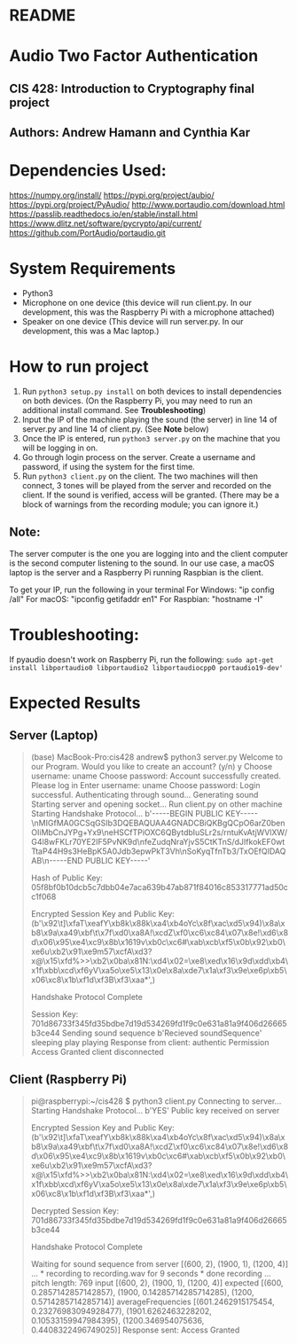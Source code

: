 # README
# Audio Two Factor Authentication
## CIS 428: Introduction to Cryptography final project
## Authors: Andrew Hamann and Cynthia Kar

# Dependencies Used:
https://numpy.org/install/
https://pypi.org/project/aubio/
https://pypi.org/project/PyAudio/
http://www.portaudio.com/download.html
https://passlib.readthedocs.io/en/stable/install.html
https://www.dlitz.net/software/pycrypto/api/current/
https://github.com/PortAudio/portaudio.git

# System Requirements
- Python3
- Microphone on one device (this device will run client.py. In our development, this was the Raspberry Pi with a microphone attached)
- Speaker on one device (This device will run server.py. In our development, this was a Mac laptop.)

# How to run project
1. Run ` python3 setup.py install ` on both devices to install dependencies on both devices. (On the Raspberry Pi, you may need to run an additional install command. See **Troubleshooting**)
2. Input the IP of the machine playing the sound (the server) in line 14 of server.py and line 14 of client.py. (See **Note** below)
3. Once the IP is entered, run ` python3 server.py ` on the machine that you will be logging in on.
4. Go through login process on the server. Create a username and password, if using the system for the first time.
5. Run ` python3 client.py ` on the client. The two machines will then connect, 3 tones will be played from the server and recorded on the client. If the sound is verified, access will be granted. (There may be a block of warnings from the recording module; you can ignore it.)

## Note:
The server computer is the one you are logging into and the client computer is the second computer listening to the sound. In our use case, a macOS laptop is the server and a Raspberry Pi running Raspbian is the client.

To get your IP, run the following in your terminal
For Windows: "ip config /all"
For macOS: "ipconfig getifaddr en1"
For Raspbian: "hostname -I"

# Troubleshooting:
If pyaudio doesn't work on Raspberry Pi, run the following:
` sudo apt-get install libportaudio0 libportaudio2 libportaudiocpp0 portaudio19-dev' `

# Expected Results
## Server (Laptop)
> (base) MacBook-Pro:cis428 andrew$ python3 server.py
Welcome to our Program. Would you like to create an account? (y/n)
y
Choose username:
uname
Choose password:
Account successfully created.
Please log in
Enter username:
uname
Choose password:
Login successful. Authenticating through sound...
Generating sound
Starting server and opening socket... Run client.py on other machine
Starting Handshake Protocol...
b'-----BEGIN PUBLIC KEY-----\nMIGfMA0GCSqGSIb3DQEBAQUAA4GNADCBiQKBgQCpO6arZ0benOIiMbCnJYPg+Yx9\neHSCfTPiOXC6QBytdbIuSLr2s/rntuKvAtjWVlXW/G4l8wFKLr70YE2IF5PvNK9d\nfeZudqNraYjvS5CtKTnS/dJIfkokEF0wtTtaP44H9s3HeBpK5A0Jdb3epwPkT3Vh\nSoKyqTfnTb3/TxOEfQIDAQAB\n-----END PUBLIC KEY-----'
>
> Hash of Public Key:
05f8bf0b10dcb5c7dbb04e7aca639b47ab871f84016c853317771ad50cc1f068
>
> Encrypted Session Key and Public Key:
(b'\x92\t]\xfaT\xeafY\xb8k\x88k\xa4\xb4oYc\x8f\xac\xd5\x94)\x8a\xb8\x9a\xa49\xbf\t\x7f\xd0\xa8A!\xcdZ\xf0\xc6\xc84\x07\x8e!\xd6\x8d\x06\x95\xe4\xc9\x8b\x1619v\xb0c\xc6#\xab\xcb\xf5\x0b\x92\xb0\xe6u\xb2\x91\xe9m57\xcfA\xd3?x@\x15\xfd%>>\xb2\x0ba\x81N:\xd4\x02=\xe8\xed\x16\x9d\xdd\xb4\x1f\xbb\xcd\xf6yV\xa5o\xe5\x13\x0e\x8a\xde7\x1a\xf3\x9e\xe6p\xb5\x06\xc8\x1b\xf1d\xf3B\xf3\xaa*',)
>
> Handshake Protocol Complete
>
> Session Key:
701d86733f345fd35bdbe7d19d534269fd1f9c0e631a81a9f406d26665b3ce44
Sending sound sequence
b'Recieved soundSequence'
sleeping play
playing
Response from client: authentic
Permission Access Granted
client disconnected


## Client (Raspberry Pi)
> pi@raspberrypi:~/cis428 $ python3 client.py
Connecting to server...
Starting Handshake Protocol...
b'YES'
Public key received on server
>
> Encrypted Session Key and Public Key:
 (b'\x92\t]\xfaT\xeafY\xb8k\x88k\xa4\xb4oYc\x8f\xac\xd5\x94)\x8a\xb8\x9a\xa49\xbf\t\x7f\xd0\xa8A!\xcdZ\xf0\xc6\xc84\x07\x8e!\xd6\x8d\x06\x95\xe4\xc9\x8b\x1619v\xb0c\xc6#\xab\xcb\xf5\x0b\x92\xb0\xe6u\xb2\x91\xe9m57\xcfA\xd3?x@\x15\xfd%>>\xb2\x0ba\x81N:\xd4\x02=\xe8\xed\x16\x9d\xdd\xb4\x1f\xbb\xcd\xf6yV\xa5o\xe5\x13\x0e\x8a\xde7\x1a\xf3\x9e\xe6p\xb5\x06\xc8\x1b\xf1d\xf3B\xf3\xaa*',)
>
> Decrypted Session Key:
 701d86733f345fd35bdbe7d19d534269fd1f9c0e631a81a9f406d26665b3ce44
>
> Handshake Protocol Complete
>
> Waiting for sound sequence from server
> [(600, 2), (1900, 1), (1200, 4)]
> ...
> \* recording to  recording.wav  for  9  seconds
> \* done recording
> ...
> pitch length: 769
> input [(600, 2), (1900, 1), (1200, 4)]
> expected [(600, 0.2857142857142857), (1900, 0.14285714285714285), (1200, 0.5714285714285714)]
> averageFrequencies [(601.2462915175454, 0.23276983094928477), (1901.6262463228202, 0.10533159947984395), (1200.346954075636, 0.4408322496749025)]
> Response sent: Access Granted
